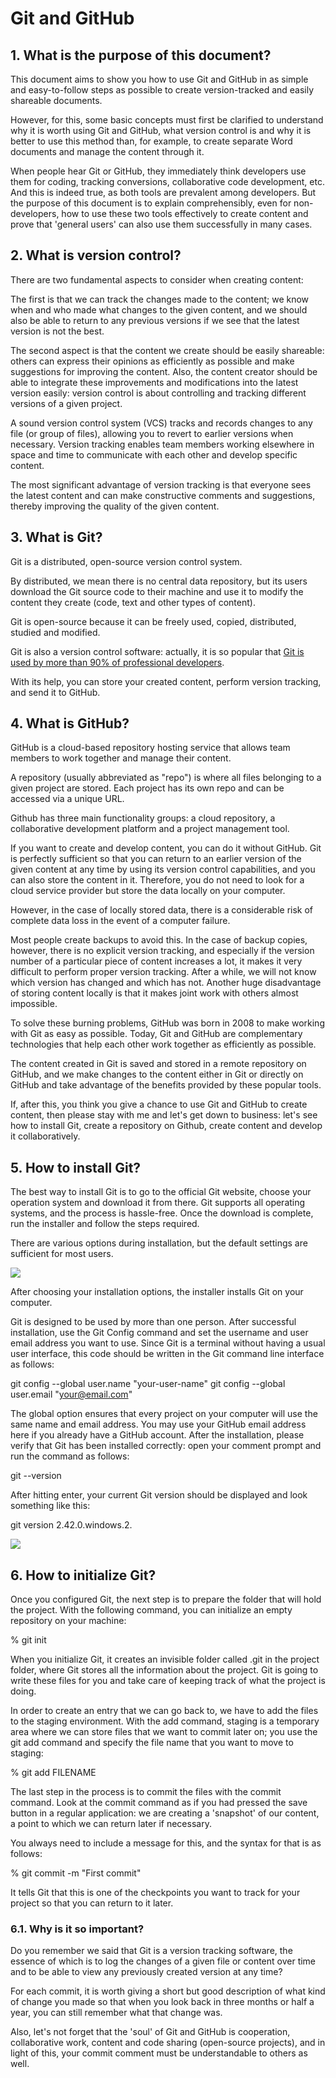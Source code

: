 # Git and GitHub

## 1. What is the purpose of this document?

This document aims to show you how to use Git and GitHub in as simple and easy-to-follow steps as possible to create version-tracked and easily shareable documents.

However, for this, some basic concepts must first be clarified to understand why it is worth using Git and GitHub, what version control is and why it is better to use this method than, for example, to create separate Word documents and manage the content through it.

When people hear Git or GitHub, they immediately think developers use them for coding, tracking conversions, collaborative code development, etc. And this is indeed true, as both tools are prevalent among developers. But the purpose of this document is to explain comprehensibly, even for non-developers, how to use these two tools effectively to create content and prove that 'general users' can also use them successfully in many cases.

## 2. What is version control?

There are two fundamental aspects to consider when creating content:

The first is that we can track the changes made to the content; we know when and who made what changes to the given content, and we should also be able to return to any previous versions if we see that the latest version is not the best.

The second aspect is that the content we create should be easily shareable: others can express their opinions as efficiently as possible and make suggestions for improving the content. Also, the content creator should be able to integrate these improvements and modifications into the latest version easily: version control is about controlling and tracking different versions of a given project. 

A sound version control system (VCS) tracks and records changes to any file (or group of files), allowing you to revert to earlier versions when necessary. Version tracking enables team members working elsewhere in space and time to communicate with each other and develop specific content.

The most significant advantage of version tracking is that everyone sees the latest content and can make constructive comments and suggestions, thereby improving the quality of the given content.

## 3. What is Git?

Git is a distributed, open-source version control system.

By distributed, we mean there is no central data repository, but its users download the Git source code to their machine and use it to modify the content they create (code, text and other types of content).

Git is open-source because it can be freely used, copied, distributed, studied and modified.

Git is also a version control software: actually, it is so popular that [Git is used by more than 90% of professional developers](https://www.datacamp.com/blog/all-about-git).

With its help, you can store your created content, perform version tracking, and send it to GitHub.

## 4. What is GitHub?

GitHub is a cloud-based repository hosting service that allows team members to work together and manage their content. 

A repository (usually abbreviated as "repo") is where all files belonging to a given project are stored. Each project has its own repo and can be accessed via a unique URL.

Github has three main functionality groups: a cloud repository, a collaborative development platform and a project management tool.

If you want to create and develop content, you can do it without GitHub. Git is perfectly sufficient so that you can return to an earlier version of the given content at any time by using its version control capabilities, and you can also store the content in it. Therefore, you do not need to look for a cloud service provider but store the data locally on your computer.

However, in the case of locally stored data, there is a considerable risk of complete data loss in the event of a computer failure.

Most people create backups to avoid this. In the case of backup copies, however, there is no explicit version tracking, and especially if the version number of a particular piece of content increases a lot, it makes it very difficult to perform proper version tracking. After a while, we will not know which version has changed and which has not. Another huge disadvantage of storing content locally is that it makes joint work with others almost impossible.

To solve these burning problems, GitHub was born in 2008 to make working with Git as easy as possible. Today, Git and GitHub are complementary technologies that help each other work together as efficiently as possible.

The content created in Git is saved and stored in a remote repository on GitHub, and we make changes to the content either in Git or directly on GitHub and take advantage of the benefits provided by these popular tools.

If, after this, you think you give a chance to use Git and GitHub to create content, then please stay with me and let's get down to business: let's see how to install Git, create a repository on Github, create content and develop it collaboratively.

## 5. How to install Git?

The best way to install Git is to go to the official Git website, choose your operation system and download it from there. Git supports all operating systems, and the process is hassle-free. Once the download is complete, run the installer and follow the steps required.

There are various options during installation, but the default settings are sufficient for most users.

![](http://hdoc.csirt-tooling.org/uploads/upload_92a7884a81763d26a279b2b0e30d8c46.png)

After choosing your installation options, the installer installs Git on your computer.

Git is designed to be used by more than one person. After successful installation, use the Git Config command and set the username and user email address you want to use. Since Git is a terminal without having a usual user interface, this code should be written in the Git command line interface as follows:

git config --global user.name "your-user-name"
git config --global user.email "your@email.com"

The global option ensures that every project on your computer will use the same name and email address. You may use your GitHub email address here if you already have a GitHub account. After the installation, please verify that Git has been installed correctly: open your comment prompt and run the command as follows:

git --version

After hitting enter, your current Git version should be displayed and look something like this:

git version 2.42.0.windows.2.

![](http://hdoc.csirt-tooling.org/uploads/upload_92fe28da0bd405538d6001f177c11358.png)

## 6. How to initialize Git?

Once you configured Git, the next step is to prepare the folder that will hold the project. With the following command, you can initialize an empty repository on your machine:

% git init

When you initialize Git, it creates an invisible folder called .git in the project folder, where Git stores all the information about the project. Git is going to write these files for you and take care of keeping track of what the project is doing.

In order to create an entry that we can go back to, we have to add the files to the staging environment. With the add command, staging is a temporary area where we can store files that we want to commit later on; you use the git add command and specify the file name that you want to move to staging:

% git add FILENAME

The last step in the process is to commit the files with the commit command. Look at the commit command as if you had pressed the save button in a regular application: we are creating a 'snapshot' of our content, a point to which we can return later if necessary.

You always need to include a message for this, and the syntax for that is as follows: 

% git commit -m "First commit"

It tells Git that this is one of the checkpoints you want to track for your project so that you can return to it later.

### 6.1. Why is it so important? 

Do you remember we said that Git is a version tracking software, the essence of which is to log the changes of a given file or content over time and to be able to view any previously created version at any time?

For each commit, it is worth giving a short but good description of what kind of change you made so that when you look back in three months or half a year, you can still remember what that change was.

Also, let's not forget that the 'soul' of Git and GitHub is cooperation, collaborative work, content and code sharing (open-source projects), and in light of this, your commit comment must be understandable to others as well.
